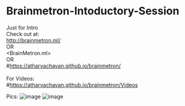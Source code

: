 # Brainmetron-Intoductory-Session
Just for Intro
<br>
Check out at: <br>
<http://brainmetron.ml/> 
<br> OR <br>
<BrainMetron.ml>
<br> OR <br>
#https://atharvachavan.github.io/brainmetron/
<br> <br>
For Videos:
<br> #https://atharvachavan.github.io/brainmetron/Videos

Pics:
![image](https://user-images.githubusercontent.com/91623466/135617166-4b63ac4e-170d-4cfd-8bf8-c529a429bacc.png)
![image](https://user-images.githubusercontent.com/91623466/135617420-f2c8397b-1508-4556-8a67-ffd48536beb4.png)
